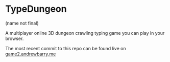 # TypeDungeon
(name not final)


A multiplayer online 3D dungeon crawling typing game you can play in your browser.

The most recent commit to this repo can be found live on [game2.andrewbarry.me](game2.andrewbarry.me)